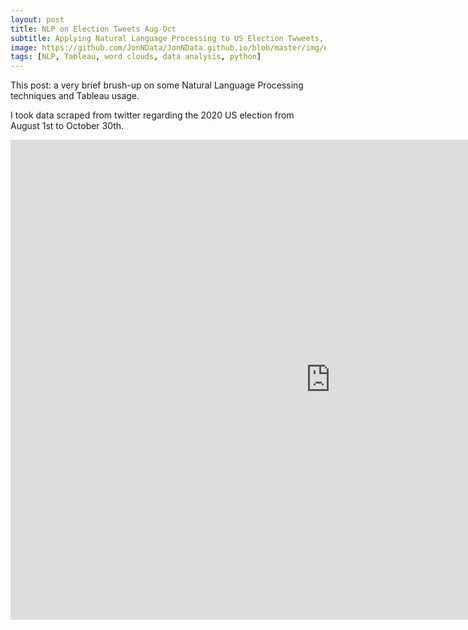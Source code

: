 ```yaml
---
layout: post
title: NLP on Election Tweets Aug-Oct
subtitle: Applying Natural Language Processing to US Election Twweets, visualizing with Tableau
image: https://github.com/JonNData/JonNData.github.io/blob/master/img/naive_title.jpg?raw=true
tags: [NLP, Tableau, word clouds, data analysis, python]
---
```


This post: a very brief brush-up on some Natural Language Processing techniques and Tableau usage.

I took data scraped from twitter regarding the 2020 US election from August 1st to October 30th.
<iframe src="https://public.tableau.com/views/USElection2020Aug-OctWordCloudsall/Dashboard1?:showVizHome=no&:embed=true" width="1024" height="768" frameborder="0"></iframe>
